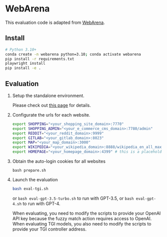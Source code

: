 # WebArena

This evaluation code is adapted from [WebArena](https://github.com/web-arena-x/webarena).

## Install

```bash
# Python 3.10+
conda create -n webarena python=3.10; conda activate webarena
pip install -r requirements.txt
playwright install
pip install -e .
```

## Evaluation

1. Setup the standalone environment.

    Please check out [this page](environment_docker/README.md) for details.

2. Configurate the urls for each website.

    ```bash
    export SHOPPING="<your_shopping_site_domain>:7770"
    export SHOPPING_ADMIN="<your_e_commerce_cms_domain>:7780/admin"
    export REDDIT="<your_reddit_domain>:9999"
    export GITLAB="<your_gitlab_domain>:8023"
    export MAP="<your_map_domain>:3000"
    export WIKIPEDIA="<your_wikipedia_domain>:8888/wikipedia_en_all_maxi_2022-05/A/User:The_other_Kiwix_guy/Landing"
    export HOMEPAGE="<your_homepage_domain>:4399" # this is a placeholder
    ```

3. Obtain the auto-login cookies for all websites

    ```
    bash prepare.sh
    ```

4. Launch the evaluation

    ```bash
    bash eval-tgi.sh
    ```

    or `bash eval-gpt-3.5-turbo.sh` to run with GPT-3.5, or `bash eval-gpt-4.sh` to run with GPT-4.
    
    When evaluating, you need to modify the scripts to provide your OpenAI API key because the fuzzy match action requires access to OpenAI. When evaluating TGI models, you also need to modify the scripts to provide your TGI controller address.